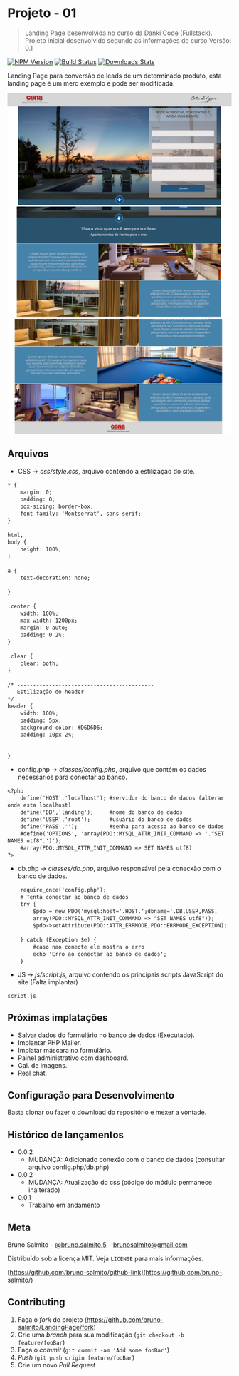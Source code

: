 # Projeto - 01
> Landing Page desenvolvida no curso da Danki Code (Fullstack).
> Projeto inicial desenvolvido segundo as informações do curso
> Versão: 0.1

[![NPM Version][npm-image]][npm-url]
[![Build Status][travis-image]][travis-url]
[![Downloads Stats][npm-downloads]][npm-url]

Landing Page para conversão de leads de um determinado produto, esta landing page é um mero exemplo e pode ser modificada.

![Screenshot](land1.bmp)
![Screenshot](land2.bmp)
![Screenshot](land3.bmp)

## Arquivos

* CSS -> *css/style.css*, arquivo contendo a estilização do site.

```
* {
    margin: 0;
    padding: 0;
    box-sizing: border-box;
    font-family: 'Montserrat', sans-serif;
}

html,
body {
    height: 100%;
}

a {
    text-decoration: none;

}

.center {
    width: 100%;
    max-width: 1200px;
    margin: 0 auto;
    padding: 0 2%;
}

.clear {
    clear: both;
}

/* -------------------------------------------
   Estilização do header
*/
header {
    width: 100%;
    padding: 5px;
    background-color: #D6D6D6;
    padding: 10px 2%;


}
```

* config.php -> *classes/config.php*, arquivo que contém os dados necessários para conectar ao banco.

```
<?php
    define('HOST','localhost'); #servidor do banco de dados (alterar onde esta localhost)
    define('DB','landing');     #nome do banco de dados
    define('USER','root');      #usuário do banco de dados
    define('PASS','');          #senha para acesso ao banco de dados
    #define('OPTIONS', 'array(PDO::MYSQL_ATTR_INIT_COMMAND => '."SET NAMES utf8".')'); 
    #array(PDO::MYSQL_ATTR_INIT_COMMAND => SET NAMES utf8)
?>
```

* db.php -> *classes/db.php*, arquivo responsável pela conecxão com o banco de dados.

```
    require_once('config.php');
    # Tenta conectar ao banco de dados 
    try {
        $pdo = new PDO('mysql:host='.HOST.';dbname='.DB,USER,PASS,
        array(PDO::MYSQL_ATTR_INIT_COMMAND => "SET NAMES utf8"));
        $pdo->setAttribute(PDO::ATTR_ERRMODE,PDO::ERRMODE_EXCEPTION);

    } catch (Exception $e) {
        #caso nao conecte ele mostra o erro
        echo 'Erro ao conectar ao banco de dados';
    }

```

* JS -> *js/script.js*, arquivo contendo os principais scripts JavaScript do site (Falta implantar)

```
script.js

```

## Próximas implatações

* Salvar dados do formulário no banco de dados (Executado).
* Implantar PHP Mailer.
* Implatar máscara no formulário.
* Painel administrativo com dashboard.
* Gal. de imagens.
* Real chat.


## Configuração para Desenvolvimento

Basta clonar ou fazer o download do repositório e mexer a vontade.


## Histórico de lançamentos

* 0.0.2
    * MUDANÇA: Adicionado conexão com o banco de dados (consultar arquivo config.php/db.php)
* 0.0.2
    * MUDANÇA: Atualização do css (código do módulo permanece inalterado)
* 0.0.1
    * Trabalho em andamento

## Meta

Bruno Salmito – [@bruno.salmito.5](https://web.facebook.com/bruno.salmito.5) – brunosalmito@gmail.com

Distribuído sob a licença MIT. Veja `LICENSE` para mais informações.

[https://github.com/bruno-salmito/github-link](https://github.com/bruno-salmito/)

## Contributing

1. Faça o _fork_ do projeto (<https://github.com/bruno-salmito/LandingPage/fork>)
2. Crie uma _branch_ para sua modificação (`git checkout -b feature/fooBar`)
3. Faça o _commit_ (`git commit -am 'Add some fooBar'`)
4. _Push_ (`git push origin feature/fooBar`)
5. Crie um novo _Pull Request_

[npm-image]: https://img.shields.io/npm/v/datadog-metrics.svg?style=flat-square
[npm-url]: https://npmjs.org/package/datadog-metrics
[npm-downloads]: https://img.shields.io/npm/dm/datadog-metrics.svg?style=flat-square
[travis-image]: https://img.shields.io/travis/dbader/node-datadog-metrics/master.svg?style=flat-square
[travis-url]: https://travis-ci.org/dbader/node-datadog-metrics
[wiki]: https://github.com/seunome/seuprojeto/wiki

